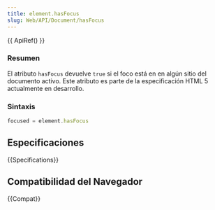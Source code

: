 ```yaml
---
title: element.hasFocus
slug: Web/API/Document/hasFocus
---
```


{{ ApiRef() }}

### Resumen

El atributo `hasFocus` devuelve `true` si el foco está en en algún sitio del documento activo. Este atributo es parte de la especificación HTML 5 actualmente en desarrollo.

### Sintaxis

```js
focused = element.hasFocus
```

## Especificaciones

{{Specifications}}

## Compatibilidad del Navegador

{{Compat}}
